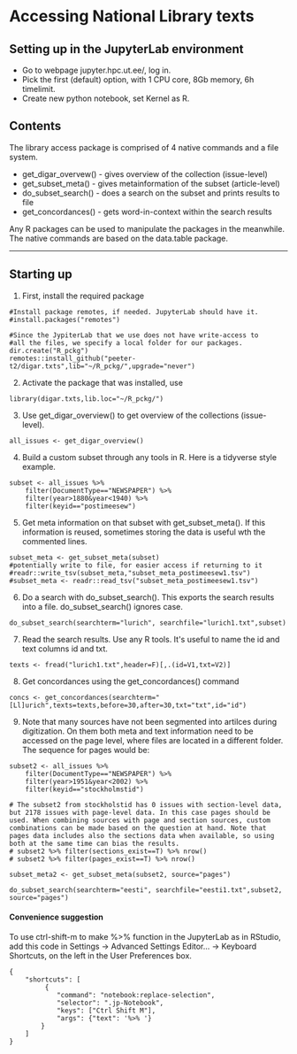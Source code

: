 # Accessing National Library texts

## Setting up in the JupyterLab environment

- Go to webpage jupyter.hpc.ut.ee/, log in. 
- Pick the first (default) option, with 1 CPU core, 8Gb memory, 6h timelimit.
- Create new python notebook, set Kernel as R.

## Contents

The library access package is comprised of 4 native commands and a file system.
- get_digar_overvew() - gives overview of the collection (issue-level)
- get_subset_meta() - gives metainformation of the subset (article-level)
- do_subset_search() - does a search on the subset and prints results to file
- get_concordances() - gets word-in-context within the search results

Any R packages can be used to manipulate the packages in the meanwhile. The native commands are based on the data.table package.

---

## Starting up

1) First, install the required package

```
#Install package remotes, if needed. JupyterLab should have it.
#install.packages("remotes")

#Since the JypiterLab that we use does not have write-access to 
#all the files, we specify a local folder for our packages.
dir.create("R_pckg")
remotes::install_github("peeter-t2/digar.txts",lib="~/R_pckg/",upgrade="never")
```

2) Activate the package that was installed, use 
```
library(digar.txts,lib.loc="~/R_pckg/")
```

3) Use get_digar_overview() to get overview of the collections (issue-level).

```
all_issues <- get_digar_overview()
```

4) Build a custom subset through any tools in R. Here is a tidyverse style example.
```
subset <- all_issues %>%
    filter(DocumentType=="NEWSPAPER") %>%
    filter(year>1880&year<1940) %>%
    filter(keyid=="postimeesew")

```

5) Get meta information on that subset with get_subset_meta(). If this information is reused, sometimes storing the data is useful wth the commented lines.
```
subset_meta <- get_subset_meta(subset)
#potentially write to file, for easier access if returning to it
#readr::write_tsv(subset_meta,"subset_meta_postimeesew1.tsv")
#subset_meta <- readr::read_tsv("subset_meta_postimeesew1.tsv")
```

6) Do a search with do_subset_search(). This exports the search results into a file. do_subset_search() ignores case.
```
do_subset_search(searchterm="lurich", searchfile="lurich1.txt",subset)
```

7) Read the search results. Use any R tools. It's useful to name the id and text columns id and txt.
```
texts <- fread("lurich1.txt",header=F)[,.(id=V1,txt=V2)]
```

8) Get concordances using the get_concordances() command 
```
concs <- get_concordances(searchterm="[Ll]urich",texts=texts,before=30,after=30,txt="txt",id="id")
```

9) Note that many sources have not been segmented into artilces during digitization. On them both meta and text information need to be accessed on the page level, where files are located in a different folder. The sequence for pages would be:


```
subset2 <- all_issues %>%
    filter(DocumentType=="NEWSPAPER") %>%
    filter(year>1951&year<2002) %>%
    filter(keyid=="stockholmstid")

# The subset2 from stockholstid has 0 issues with section-level data, but 2178 issues with page-level data. In this case pages should be used. When combining sources with page and section sources, custom combinations can be made based on the question at hand. Note that pages data includes also the sections data when available, so using both at the same time can bias the results.
# subset2 %>% filter(sections_exist==T) %>% nrow()
# subset2 %>% filter(pages_exist==T) %>% nrow()

subset_meta2 <- get_subset_meta(subset2, source="pages")

do_subset_search(searchterm="eesti", searchfile="eesti1.txt",subset2, source="pages")
```



#### Convenience suggestion

To use ctrl-shift-m to make %>% function in the JupyterLab as in RStudio, add this code in Settings -> Advanced Settings Editor... -> Keyboard Shortcuts, on the left in the User Preferences box.

```
{
    "shortcuts": [
         {
            "command": "notebook:replace-selection",
            "selector": ".jp-Notebook",
            "keys": ["Ctrl Shift M"],
            "args": {"text": '%>% '}
        }
    ]
}

```
